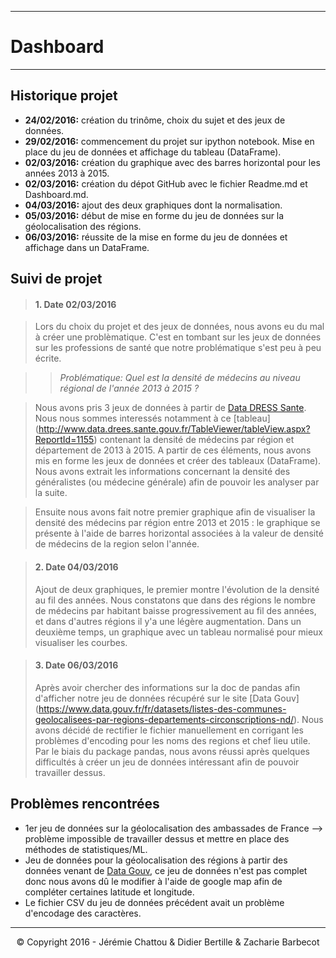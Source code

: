 ***
# Dashboard
***
## Historique projet

- **24/02/2016:** création du trinôme, choix du sujet et des jeux de données. 
- **29/02/2016:** commencement du projet sur ipython notebook. Mise en place du jeu de données et affichage du tableau (DataFrame).
- **02/03/2016:** création du graphique avec des barres horizontal pour les années 2013 à 2015.
- **02/03/2016:** création du dépot GitHub avec le fichier Readme.md et Dashboard.md.
- **04/03/2016:** ajout des deux graphiques dont la normalisation.
- **05/03/2016:** début de mise en forme du jeu de données sur la géolocalisation des régions.
- **06/03/2016:** réussite de la mise en forme du jeu de données et affichage dans un DataFrame.

## Suivi de projet

> #### 1. Date 02/03/2016

> Lors du choix du projet et des jeux de données, nous avons eu du mal à créer une problèmatique. C'est en tombant sur les jeux de données sur les professions de santé que notre problématique s'est peu à peu écrite.
  
>>  *Problématique: Quel est la densité de médecins au niveau régional de l'année 2013 à 2015 ?*

> Nous avons pris 3 jeux de données à partir de [Data DRESS Sante](http://www.data.drees.sante.gouv.fr). Nous nous sommes interessés notamment à ce [tableau] (http://www.data.drees.sante.gouv.fr/TableViewer/tableView.aspx?ReportId=1155) contenant la densité de médecins par région et département de 2013 à 2015. A partir de ces éléments, nous avons mis en forme les jeux de données et créer des tableaux (DataFrame). Nous avons extrait les informations concernant la densité des généralistes (ou médecine générale) afin de pouvoir les analyser par la suite.
  
> Ensuite nous avons fait notre premier graphique afin de visualiser la densité des médecins par région entre 2013 et 2015 : le graphique se présente à l'aide de barres horizontal associées à la valeur de densité de médecins de la region selon l'année.

> #### 2. Date 04/03/2016 
> Ajout de deux graphiques, le premier montre l'évolution de la densité au fil des années. Nous constatons que dans des régions le nombre de médecins par habitant baisse progressivement au fil des années, et dans d'autres régions il y'a une légère augmentation. Dans un deuxième temps, un graphique avec un tableau normalisé pour mieux visualiser les courbes.

> #### 3. Date 06/03/2016 
> Après avoir chercher des informations sur la doc de pandas afin d'afficher notre jeu de données récupéré sur le site [Data Gouv] (https://www.data.gouv.fr/fr/datasets/listes-des-communes-geolocalisees-par-regions-departements-circonscriptions-nd/). Nous avons décidé de rectifier le fichier manuellement en corrigant les problèmes d'encoding pour les noms des regions et chef lieu utile. Par le biais du package pandas, nous avons réussi après quelques difficultés à créer un jeu de données intéressant afin de pouvoir travailler dessus.

## Problèmes rencontrées

- 1er jeu de données sur la géolocalisation des ambassades de France --> problème impossible de travailler dessus et mettre en place des méthodes de statistiques/ML.
- Jeu de données pour la géolocalisation des régions à partir des données venant de [Data Gouv](https://www.data.gouv.fr/fr/datasets/listes-des-communes-geolocalisees-par-regions-departements-circonscriptions-nd/), ce jeu de données n'est pas complet donc nous avons dû le modifier à l'aide de google map afin de compléter certaines latitude et longitude. 
- Le fichier CSV du jeu de données précédent avait un problème d'encodage des caractères.

***
<p align="center"> © Copyright 2016 - Jérémie Chattou & Didier Bertille & Zacharie Barbecot </p>
